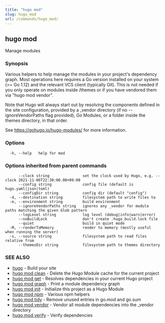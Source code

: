 ```yaml
---
title: "hugo mod"
slug: hugo_mod
url: /commands/hugo_mod/
---
```

## hugo mod

Manage modules

### Synopsis

Various helpers to help manage the modules in your project's dependency graph.
Most operations here requires a Go version installed on your system (>= Go 1.12) and the relevant VCS client (typically Git).
This is not needed if you only operate on modules inside /themes or if you have vendored them via "hugo mod vendor".


Note that Hugo will always start out by resolving the components defined in the site
configuration, provided by a _vendor directory (if no --ignoreVendorPaths flag provided),
Go Modules, or a folder inside the themes directory, in that order.

See https://gohugo.io/hugo-modules/ for more information.



### Options

```
  -h, --help   help for mod
```

### Options inherited from parent commands

```
      --clock string               set the clock used by Hugo, e.g. --clock 2021-11-06T22:30:00.00+09:00
      --config string              config file (default is hugo.yaml|json|toml)
      --configDir string           config dir (default "config")
  -d, --destination string         filesystem path to write files to
  -e, --environment string         build environment
      --ignoreVendorPaths string   ignores any _vendor for module paths matching the given Glob pattern
      --logLevel string            log level (debug|info|warn|error)
      --noBuildLock                don't create .hugo_build.lock file
      --quiet                      build in quiet mode
  -M, --renderToMemory             render to memory (mostly useful when running the server)
  -s, --source string              filesystem path to read files relative from
      --themesDir string           filesystem path to themes directory
```

### SEE ALSO

* [hugo](/commands/hugo/)	 - Build your site
* [hugo mod clean](/commands/hugo_mod_clean/)	 - Delete the Hugo Module cache for the current project
* [hugo mod get](/commands/hugo_mod_get/)	 - Resolves dependencies in your current Hugo project
* [hugo mod graph](/commands/hugo_mod_graph/)	 - Print a module dependency graph
* [hugo mod init](/commands/hugo_mod_init/)	 - Initialize this project as a Hugo Module
* [hugo mod npm](/commands/hugo_mod_npm/)	 - Various npm helpers
* [hugo mod tidy](/commands/hugo_mod_tidy/)	 - Remove unused entries in go.mod and go.sum
* [hugo mod vendor](/commands/hugo_mod_vendor/)	 - Vendor all module dependencies into the _vendor directory
* [hugo mod verify](/commands/hugo_mod_verify/)	 - Verify dependencies


